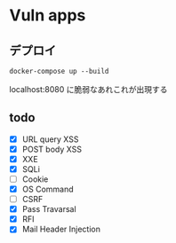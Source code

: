 # Vuln apps

## デプロイ

```txt
docker-compose up --build
```

localhost:8080 に脆弱なあれこれが出現する

## todo

- [x] URL query XSS
- [x] POST body XSS
- [x] XXE
- [x] SQLi
- [ ] Cookie
- [x] OS Command
- [ ] CSRF
- [x] Pass Travarsal
- [x] RFI
- [x] Mail Header Injection
